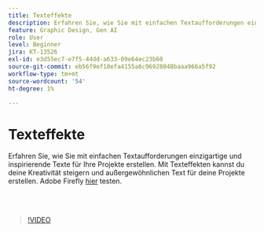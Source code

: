```yaml
---
title: Texteffekte
description: Erfahren Sie, wie Sie mit einfachen Textaufforderungen einzigartige und inspirierende Texte für Ihre Projekte erstellen
feature: Graphic Design, Gen AI
role: User
level: Beginner
jira: KT-13526
exl-id: e3d55ec7-e7f5-44dd-a633-09e64ec23b60
source-git-commit: eb56f9ef10efa4155a6c96928048baaa966a5f92
workflow-type: tm+mt
source-wordcount: '54'
ht-degree: 1%

---
```


# Texteffekte

Erfahren Sie, wie Sie mit einfachen Textaufforderungen einzigartige und inspirierende Texte für Ihre Projekte erstellen. Mit Texteffekten kannst du deine Kreativität steigern und außergewöhnlichen Text für deine Projekte erstellen. Adobe Firefly [hier](https://firefly.adobe.com/) testen.

<br> 

>[!VIDEO](https://video.tv.adobe.com/v/3432219?quality=12&learn=on&hidetitle=true&captions=ger)
